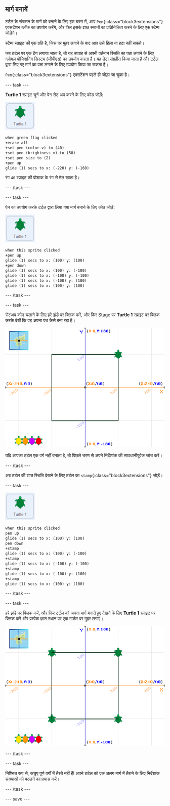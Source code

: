 ## मार्ग बनायें

टर्टल के संचलन के मार्ग को बनाने के लिए इस चरण में, आप `Pen`{:class="block3extensions"} एक्सटेंशन ब्लॉक का उपयोग करेंगे, और फिर इसके ज्ञात स्थानों का प्रतिनिधित्व करने के लिए एक स्टैम्प जोड़ेंगे।

स्टैम्प स्प्राइट की एक प्रति है, जिस पर मुहर लगाने के बाद आप उसे हिला या हटा नहीं सकते।

जब टर्टल पर एक टैग लगाया जाता है, तो यह उपग्रह से अपनी वर्तमान स्थिति का पता लगाने के लिए ग्लोबल पोजिशनिंग सिस्टम (जीपीएस) का उपयोग करता है। यह डेटा संग्रहीत किया जाता है और टर्टल द्वारा लिए गए मार्ग का पता लगाने के लिए उपयोग किया जा सकता है।

`Pen`{:class="block3extensions"} एक्सटेंशन पहले ही जोड़ा जा चुका है।

--- task ---

**Turtle 1** स्प्राइट चुनें और पेन सेट अप करने के लिए कोड जोड़ें:

![Turtle 1 स्प्राइट की छवि](images/turtle-1-sprite.png)

```blocks3
when green flag clicked
+erase all
+set pen (color v) to (40)
+set pen (brightness v) to (50)
+set pen size to (2)
+pen up
glide (1) secs to x: (-220) y: (-160)
```

रंग `40` स्प्राइट की पोशाक के रंग से मेल खाता है।

--- /task ---

--- task ---

पेन का उपयोग करके टर्टल द्वारा लिया गया मार्ग बनाने के लिए कोड जोड़ें:

![Turtle 1 स्प्राइट की छवि](images/turtle-1-sprite.png)

```blocks3
when this sprite clicked
+pen up
glide (1) secs to x: (100) y: (100)
+pen down
glide (1) secs to x: (100) y: (-100)
glide (1) secs to x: (-100) y: (-100)
glide (1) secs to x: (-100) y: (100)
glide (1) secs to x: (100) y: (100)
```

--- /task ---

--- task ---

सेटअप कोड चलाने के लिए हरे झंडे पर क्लिक करें, और फिर Stage पर **Turtle 1** स्प्राइट पर क्लिक करके देखें कि वह अपना पथ कैसे बना रहा है।

![Turtle 1 स्प्राइट का पथ](images/turtle-1-path.png)

यदि आपका टर्टल एक वर्ग नहीं बनाता है, तो पिछले चरण से अपने निर्देशांक की सावधानीपूर्वक जांच करें।

--- /task ---

अब टर्टल की ज्ञात स्थिति देखने के लिए टर्टल का `stamp`{:class="block3extensions"} जोड़ें।

--- task ---

![Turtle 1 स्प्राइट की छवि](images/turtle-1-sprite.png)

```blocks3
when this sprite clicked
pen up
glide (1) secs to x: (100) y: (100)
pen down
+stamp
glide (1) secs to x: (100) y: (-100)
+stamp
glide (1) secs to x: (-100) y: (-100)
+stamp
glide (1) secs to x: (-100) y: (100)
+stamp
glide (1) secs to x: (100) y: (100)
```

--- /task ---

--- task ---

हरे झंडे पर क्लिक करें, और फिर टर्टल को अपना मार्ग बनाते हुए देखने के लिए **Turtle 1** स्प्राइट पर क्लिक करें और प्रत्येक ज्ञात स्थान पर एक मार्कर पर मुहर लगाएं।

![Turtle 1 स्प्राइट का पथ मुहर लगा हुआ](images/turtle-1-stamps.png)

--- /task ---

--- task ---

निश्चित रूप से, कछुए पूर्ण वर्गों में तैरते नहीं हैं! अपने टर्टल को एक अलग मार्ग में तैराने के लिए निर्देशांक संख्याओं को बदलने का प्रयास करें।

--- /task ---

--- save ---

